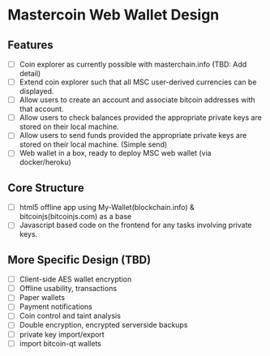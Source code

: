 # Mastercoin Web Wallet Design

## Features

- [ ] Coin explorer as currently possible with masterchain.info (TBD: Add detail)
- [ ] Extend coin explorer such that all MSC user-derived currencies can be displayed.
- [ ] Allow users to create an account and associate bitcoin addresses with that account.
- [ ] Allow users to check balances provided the appropriate private keys are stored on their local machine.
- [ ] Allow users to send funds provided the appropriate private keys are stored on their local machine. (Simple send)
- [ ] Web wallet in a box, ready to deploy MSC web wallet (via docker/heroku)

## Core Structure

- [ ] html5 offline app using My-Wallet(blockchain.info) & bitcoinjs(bitcoinjs.com) as a base
- [ ] Javascript based code on the frontend for any tasks involving private keys.

## More Specific Design (TBD)

- [ ] Client-side AES wallet encryption
- [ ] Offline usability, transactions
- [ ] Paper wallets
- [ ] Payment notifications
- [ ] Coin control and taint analysis
- [ ] Double encryption, encrypted serverside backups
- [ ] private key import/export
- [ ] import bitcoin-qt wallets
